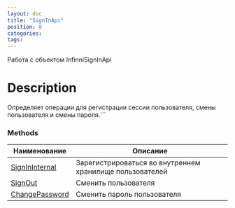 ```yaml
---
layout: doc
title: "SignInApi"
position: 0 
categories: 
tags:
---
```


Работа с объектом InfinniSignInApi

# Description

Определяет операции для регистрации сессии пользователя, смены пользователя и 
смены пароля.```

### Methods

Наименование | Описание |
-------------|----------|
[SignInInternal](SignInInternal)  | Зарегистрироваться во внутреннем хранилище пользователей |
[SignOut](SignOut)  | Сменить пользователя |
[ChangePassword](ChangePassword)  | Сменить пароль пользователя |
